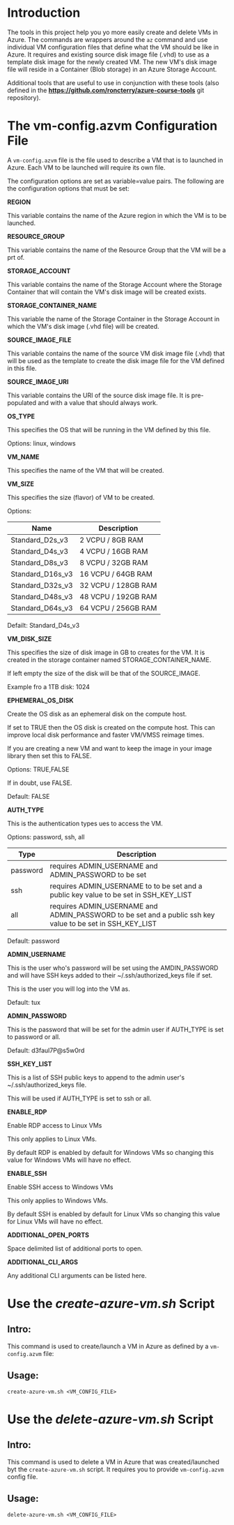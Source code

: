 # Introduction

The tools in this project help you yo more easily create and delete VMs in Azure. The commands are wrappers around the `az` command and use individual VM configuration files that define what the VM should be like in Azure. It requires and existing source disk image file (.vhd) to use as  a template disk image for the newly created VM. The new VM's disk image file will reside in a Container (Blob storage) in an Azure Storage Account.

Additional tools that are useful to use in conjunction with these tools (also defined in the **https://github.com/roncterry/azure-course-tools** git repository).




# The vm-config.azvm Configuration File

A `vm-config.azvm` file is the file used to describe a VM that is to launched in Azure. Each VM to be launched will require its own file.

The configuration options are set as variable=value pairs. The following are the configuration options that must be set:

**REGION**

This variable contains the name of the Azure region in which the VM is to be launched.


**RESOURCE_GROUP**

This variable contains the name of the Resource Group that the VM will be a prt of.


**STORAGE_ACCOUNT**

This variable contains the name of the Storage Account where the Storage Container that will contain the VM's disk image will be created exists.


**STORAGE_CONTAINER_NAME**

This variable the name of the Storage Container in the Storage Account in which the VM's disk image (.vhd file) will be created.


**SOURCE_IMAGE_FILE**

This variable contains the name of the source VM disk image file (.vhd) that will be used as the template to create the disk image file for the VM defined in this file.


**SOURCE_IMAGE_URI**

This variable contains the URI of the source disk image file. It is pre-populated and with a value that should always work.


**OS_TYPE**

This specifies the OS that will be running in the VM defined by this file. 

Options: linux, windows


**VM_NAME**

This specifies the name of the VM that will be created.


**VM_SIZE**

This specifies the size (flavor) of VM to be created.

Options:

Name | Description
----- | ----------
Standard_D2s_v3  | 2 VCPU / 8GB RAM
Standard_D4s_v3  | 4 VCPU / 16GB RAM
Standard_D8s_v3  | 8 VCPU / 32GB RAM
Standard_D16s_v3 | 16 VCPU / 64GB RAM
Standard_D32s_v3 | 32 VCPU / 128GB RAM
Standard_D48s_v3 | 48 VCPU / 192GB RAM
Standard_D64s_v3 | 64 VCPU / 256GB RAM

Defailt: Standard_D4s_v3


**VM_DISK_SIZE**

This specifies the size of disk image in GB to creates for the VM. It is created in the storage container named STORAGE_CONTAINER_NAME. 

If left empty the size of the disk will be that of the SOURCE_IMAGE.

Example fro a 1TB disk: 1024 


**EPHEMERAL_OS_DISK**

Create the OS disk as an ephemeral disk on the compute host.

If set to TRUE then the OS disk is created on the compute host. This can improve local disk performance and faster VM/VMSS reimage times.

If you are creating a new VM and want to keep the image in your image library then set this to FALSE.

Options: TRUE,FALSE

If in doubt, use FALSE.

Default: FALSE


**AUTH_TYPE**

This is the authentication types ues to access the VM.

Options: password, ssh, all

Type | Description
----- | ----------
password | requires ADMIN_USERNAME and ADMIN_PASSWORD to be set
ssh | requires ADMIN_USERNAME to to be set and a public key value to be set in SSH_KEY_LIST
all | requires ADMIN_USERNAME and ADMIN_PASSWORD to be set and a public ssh key value to be set in SSH_KEY_LIST

Default: password


**ADMIN_USERNAME**

This is the user who's password will be set using the AMDIN_PASSWORD and will have SSH keys added to their ~/.ssh/authorized_keys file if set.

This is the user you will log into the VM as.

Default: tux


**ADMIN_PASSWORD**

This is the password that will be set for the admin user if AUTH_TYPE is set to password or all.

Default: d3faul7P@s5w0rd


**SSH_KEY_LIST**

This is a list of SSH public keys to append to the admin user's ~/.ssh/authorized_keys file.

This will be used if AUTH_TYPE is set to ssh or all.


**ENABLE_RDP**

Enable RDP access to Linux VMs

This only applies to Linux VMs.

By default RDP is enabled by default for Windows VMs so changing this value for Windows VMs will have no effect.


**ENABLE_SSH**

Enable SSH access to Windows VMs

This only applies to Windows VMs.

By default SSH is enabled by default for Linux VMs so changing this value for Linux VMs will have no effect.


**ADDITIONAL_OPEN_PORTS**

Space delimited list of additional ports to open.


**ADDITIONAL_CLI_ARGS**

Any additional CLI arguments can be listed here.



# Use the *create-azure-vm.sh* Script

## Intro:

This command is used to create/launch a VM in Azure as defined by a `vm-config.azvm` file: 



## Usage:
```
create-azure-vm.sh <VM_CONFIG_FILE> 
```


# Use the *delete-azure-vm.sh* Script

## Intro:

This command is used to delete a VM in Azure that was created/launched byt the `create-azure-vm.sh` script. It requires you to provide `vm-config.azvm` config file. 



## Usage:
```
delete-azure-vm.sh <VM_CONFIG_FILE> 
```

